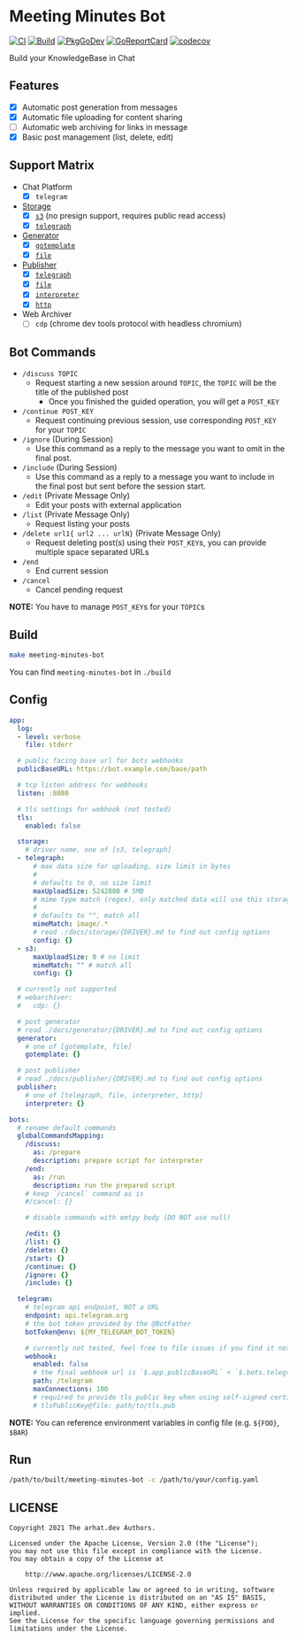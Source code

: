 # Meeting Minutes Bot

[![CI](https://github.com/arhat-dev/meeting-minutes-bot/workflows/CI/badge.svg)](https://github.com/arhat-dev/meeting-minutes-bot/actions?query=workflow%3ACI)
[![Build](https://github.com/arhat-dev/meeting-minutes-bot/workflows/Build/badge.svg)](https://github.com/arhat-dev/meeting-minutes-bot/actions?query=workflow%3ABuild)
[![PkgGoDev](https://pkg.go.dev/badge/arhat.dev/meeting-minutes-bot)](https://pkg.go.dev/arhat.dev/meeting-minutes-bot)
[![GoReportCard](https://goreportcard.com/badge/arhat.dev/meeting-minutes-bot)](https://goreportcard.com/report/arhat.dev/meeting-minutes-bot)
[![codecov](https://codecov.io/gh/arhat-dev/meeting-minutes-bot/branch/master/graph/badge.svg)](https://codecov.io/gh/arhat-dev/meeting-minutes-bot)

Build your KnowledgeBase in Chat

## Features

- [x] Automatic post generation from messages
- [x] Automatic file uploading for content sharing
- [ ] Automatic web archiving for links in message
- [x] Basic post management (list, delete, edit)

## Support Matrix

- Chat Platform
  - [x] `telegram`
- [Storage](./docs/storage/README.md)
  - [x] [`s3`](./docs/storage/s3.md) (no presign support, requires public read access)
  - [x] [`telegraph`](./docs/storage/telegraph.md)
- [Generator](./docs/generator/README.md)
  - [x] [`gotemplate`](./docs/generator/gotemplate.md)
  - [x] [`file`](./docs/generator/file.md)
- [Publisher](./docs/publisher/README.md)
  - [x] [`telegraph`](./docs/publisher/telegraph.md)
  - [x] [`file`](./docs/publisher/file.md)
  - [x] [`interpreter`](./docs/publisher/interpreter.md)
  - [x] [`http`](./docs/publisher/http.md)
- Web Archiver
  - [ ] `cdp` (chrome dev tools protocol with headless chromium)

## Bot Commands

- `/discuss TOPIC`
  - Request starting a new session around `TOPIC`, the `TOPIC` will be the title of the published post
    - Once you finished the guided operation, you will get a `POST_KEY`
- `/continue POST_KEY`
  - Request continuing previous session, use corresponding `POST_KEY` for your `TOPIC`
- `/ignore` (During Session)
  - Use this command as a reply to the message you want to omit in the final post.
- `/include` (During Session)
  - Use this command as a reply to a message you want to include in the final post but sent before the session start.
- `/edit` (Private Message Only)
  - Edit your posts with external application
- `/list` (Private Message Only)
  - Request listing your posts
- `/delete url1{ url2 ... urlN}` (Private Message Only)
  - Request deleting post(s) using their `POST_KEY`s, you can provide multiple space separated URLs
- `/end`
  - End current session
- `/cancel`
  - Cancel pending request

__NOTE:__ You have to manage `POST_KEY`s for your `TOPIC`s

## Build

```bash
make meeting-minutes-bot
```

You can find `meeting-minutes-bot` in `./build`

## Config

```yaml
app:
  log:
  - level: verbose
    file: stderr

  # public facing base url for bots webhooks
  publicBaseURL: https://bot.example.com/base/path

  # tcp listen address for webhooks
  listen: :8080

  # tls settings for webhook (not tested)
  tls:
    enabled: false

  storage:
    # driver name, one of [s3, telegraph]
  - telegraph:
      # max data size for uploading, size limit in bytes
      #
      # defaults to 0, no size limit
      maxUploadSize: 5242880 # 5MB
      # mime type match (regex), only matched data will use this storage driver
      #
      # defaults to "", match all
      mimeMatch: image/.*
      # read ./docs/storage/{DRIVER}.md to find out config options
      config: {}
  - s3:
      maxUploadSize: 0 # no limit
      mimeMatch: "" # match all
      config: {}

  # currently not supported
  # webarchiver:
  #   cdp: {}

  # post generator
  # read ./docs/generator/{DRIVER}.md to find out config options
  generator:
    # one of [gotemplate, file]
    gotemplate: {}

  # post publisher
  # read ./docs/publisher/{DRIVER}.md to find out config options
  publisher:
    # one of [telegraph, file, interpreter, http]
    interpreter: {}

bots:
  # rename default commands
  globalCommandsMapping:
    /discuss:
      as: /prepare
      description: prepare script for interpreter
    /end:
      as: /run
      description: run the prepared script
    # keep `/cancel` command as is
    #/cancel: {}

    # disable commands with emtpy body (DO NOT use null)

    /edit: {}
    /list: {}
    /delete: {}
    /start: {}
    /continue: {}
    /ignore: {}
    /include: {}

  telegram:
    # telegram api endpoint, NOT a URL
    endpoint: api.telegram.org
    # the bot token provided by the @BotFather
    botToken@env: ${MY_TELEGRAM_BOT_TOKEN}

    # currently not tested, feel free to file issues if you find it not working
    webhook:
      enabled: false
      # the final webhook url is `$.app.publicBaseURL` + `$.bots.telegram.webhook.path`
      path: /telegram
      maxConnections: 100
      # required to provide tls public key when using self-signed certificate
      # tlsPublicKey@file: path/to/tls.pub
```

__NOTE:__ You can reference environment variables in config file (e.g. `${FOO}`, `$BAR`)

## Run

```bash
/path/to/built/meeting-minutes-bot -c /path/to/your/config.yaml
```

## LICENSE

```text
Copyright 2021 The arhat.dev Authors.

Licensed under the Apache License, Version 2.0 (the "License");
you may not use this file except in compliance with the License.
You may obtain a copy of the License at

    http://www.apache.org/licenses/LICENSE-2.0

Unless required by applicable law or agreed to in writing, software
distributed under the License is distributed on an "AS IS" BASIS,
WITHOUT WARRANTIES OR CONDITIONS OF ANY KIND, either express or implied.
See the License for the specific language governing permissions and
limitations under the License.
```
